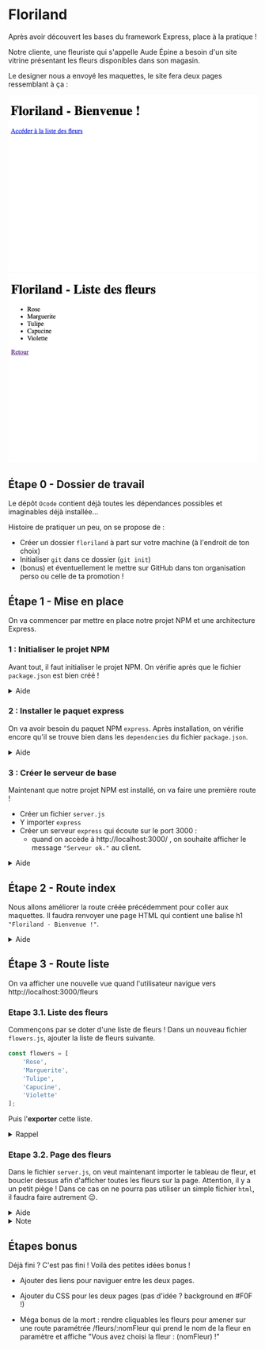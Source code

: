 # Floriland

Après avoir découvert les bases du framework Express, place à la pratique !

Notre cliente, une fleuriste qui s'appelle Aude Épine a besoin d'un site vitrine présentant les fleurs disponibles dans son magasin.

Le designer nous a envoyé les maquettes, le site fera deux pages ressemblant à ça :

![Image index](./01.floriland.images/index-view.png)
![Image liste](./01.floriland.images/list-view.png)

## Étape 0 - Dossier de travail

Le dépôt `Ocode` contient déjà toutes les dépendances possibles et imaginables déjà installée...

Histoire de pratiquer un peu, on se propose de :
- Créer un dossier `floriland` à part sur votre machine (à l'endroit de ton choix)
- Initialiser `git` dans ce dossier (`git init`)
- (bonus) et éventuellement le mettre sur GitHub dans ton organisation perso ou celle de ta promotion !

## Étape 1 - Mise en place

On va commencer par mettre en place notre projet NPM et une architecture Express.

### 1 : Initialiser le projet NPM
Avant tout, il faut initialiser le projet NPM. On vérifie après que le fichier `package.json` est bien créé !
<details><summary>Aide</summary>

- Pour initialiser un projet NPM, on utilise <code>npm init -y</code>.
</details>

### 2 : Installer le paquet express
On va avoir besoin du paquet NPM `express`. Après installation, on vérifie encore qu'il se trouve bien dans les `dependencies` du fichier `package.json`.
<details><summary>Aide</summary>

- Pour installer une dépendance dans un projet NPM, on utilise <code>npm install nom-du-paquet</code>
</details>

### 3 : Créer le serveur de base
Maintenant que notre projet NPM est installé, on va faire une première route ! 
- Créer un fichier `server.js` 
- Y importer `express` 
- Créer un serveur `express` qui écoute sur le port 3000 :
  -  quand on accède à http://localhost:3000/ , on souhaite afficher le message `"Serveur ok."` au client. 

<details><summary>Aide</summary>

- Récupérer le paquet npm avec <code>require()</code>

- Créer le serveur express avec <code>express()</code> et l'assigner à une variable

- Ajouter une route <code>app.get(...)</code> qui répond à la route '/'

- Retourner la réponse demandée ("Serveur ok.") avec <code>response.send(...)</code>
</details>

## Étape 2 - Route index

Nous allons améliorer la route créée précédemment pour coller aux maquettes.
Il faudra renvoyer une page HTML qui contient une balise h1 `"Floriland - Bienvenue !"`.

<details><summary>Aide</summary>

- Créer un fichier `index.html` correspondant à la vue demandée

- Pour renvoyer ce fichier HTML à notre navigateur, il faudra utiliser <code>res.sendFile(...)</code> dans la route.
</details>

## Étape 3 - Route liste 

On va afficher une nouvelle vue quand l'utilisateur navigue vers http://localhost:3000/fleurs

### Etape 3.1. Liste des fleurs

Commençons par se doter d'une liste de fleurs ! Dans un nouveau fichier `flowers.js`, ajouter la liste de fleurs suivante.


```js
const flowers = [
    'Rose',
    'Marguerite',
    'Tulipe',
    'Capucine',
    'Violette'
];
```

Puis l'**exporter** cette liste.

<details><summary>
Rappel
</summary>
`module.exports = flowers;` 
</details>

### Etape 3.2. Page des fleurs 

Dans le fichier `server.js`, on veut maintenant importer le tableau de fleur, et boucler dessus afin d'afficher toutes les fleurs sur la page. 
Attention, il y a un petit piège ! Dans ce cas on ne pourra pas utiliser un simple fichier `html`, il faudra faire autrement :wink:.

<details><summary>Aide</summary>

- Récupérer le fichier contenant les fleurs avec un <code>const fleurs = require(...)</code> en haut de notre fichier server.js

- Créer une nouvelle route <code>app.get(...)</code>

- Créer une variable <code>let htmlResponse = ''</code>

- Remplir cette variable avec le code HTML nécessaire au début du fichier (header, ouverture du body, ouverture de la balise <code>ul</code>...)

- Boucler sur le tableau <code>fleurs</code> récupéré au dessus pour ajouter les <code>li</code> contenant les noms des fleurs à la variable <code>htmlResponse</code>

- Ajouter à la variable <code>htmlResponse</code> la fin du HTML (fermeture de la balise <code>ul</code>, fermeture du body, html...)

- Renvoyer <code>htmlResponse</code> avec <code>res.send(...)</code>.
</details>

<details><summary>
Note
</summary>
Bientôt, apprendra comment passer des variables JavaScript vers une vue codée en HTML :tada:
</details>

## Étapes bonus

Déjà fini ? C'est pas fini ! Voilà des petites idées bonus !

- Ajouter des liens pour naviguer entre les deux pages.

- Ajouter du CSS pour les deux pages (pas d'idée ? background en #F0F !)

- Méga bonus de la mort : rendre cliquables les fleurs pour amener sur une route paramétrée /fleurs/:nomFleur qui prend le nom de la fleur en paramètre et affiche "Vous avez choisi la fleur : (nomFleur) !"
